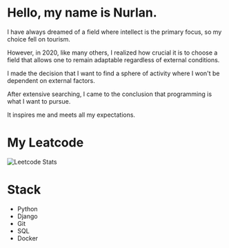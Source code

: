 # Hello, my name is Nurlan. 

I have always dreamed of a field where intellect is the primary focus, so my choice fell on tourism.

However, in 2020, like many others, I realized how crucial it is to choose a field that allows one to remain adaptable regardless of external conditions.

I made the decision that I want to find a sphere of activity where I won't be dependent on external factors.

After extensive searching, I came to the conclusion that programming is what I want to pursue. 

It inspires me and meets all my expectations.



# My Leatcode
![Leetcode Stats](https://leetcard.jacoblin.cool/Nurlan-Aliev)


# Stack
* Python
* Django
* Git
* SQL
* Docker